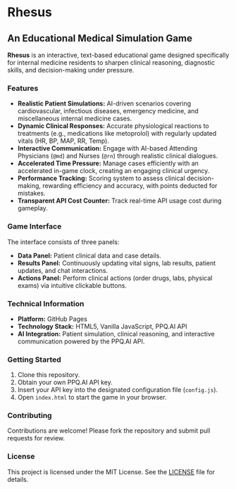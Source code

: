 # Rhesus

## An Educational Medical Simulation Game

**Rhesus** is an interactive, text-based educational game designed specifically for internal medicine residents to sharpen clinical reasoning, diagnostic skills, and decision-making under pressure.

### Features
- **Realistic Patient Simulations:** AI-driven scenarios covering cardiovascular, infectious diseases, emergency medicine, and miscellaneous internal medicine cases.
- **Dynamic Clinical Responses:** Accurate physiological reactions to treatments (e.g., medications like metoprolol) with regularly updated vitals (HR, BP, MAP, RR, Temp).
- **Interactive Communication:** Engage with AI-based Attending Physicians (`@md`) and Nurses (`@rn`) through realistic clinical dialogues.
- **Accelerated Time Pressure:** Manage cases efficiently with an accelerated in-game clock, creating an engaging clinical urgency.
- **Performance Tracking:** Scoring system to assess clinical decision-making, rewarding efficiency and accuracy, with points deducted for mistakes.
- **Transparent API Cost Counter:** Track real-time API usage cost during gameplay.

### Game Interface
The interface consists of three panels:
- **Data Panel:** Patient clinical data and case details.
- **Results Panel:** Continuously updating vital signs, lab results, patient updates, and chat interactions.
- **Actions Panel:** Perform clinical actions (order drugs, labs, physical exams) via intuitive clickable buttons.

### Technical Information
- **Platform:** GitHub Pages
- **Technology Stack:** HTML5, Vanilla JavaScript, PPQ.AI API
- **AI Integration:** Patient simulation, clinical reasoning, and interactive communication powered by the PPQ.AI API.

### Getting Started

1. Clone this repository.
2. Obtain your own PPQ.AI API key.
3. Insert your API key into the designated configuration file (`config.js`).
4. Open `index.html` to start the game in your browser.

### Contributing
Contributions are welcome! Please fork the repository and submit pull requests for review.

### License
This project is licensed under the MIT License. See the [LICENSE](LICENSE) file for details.

